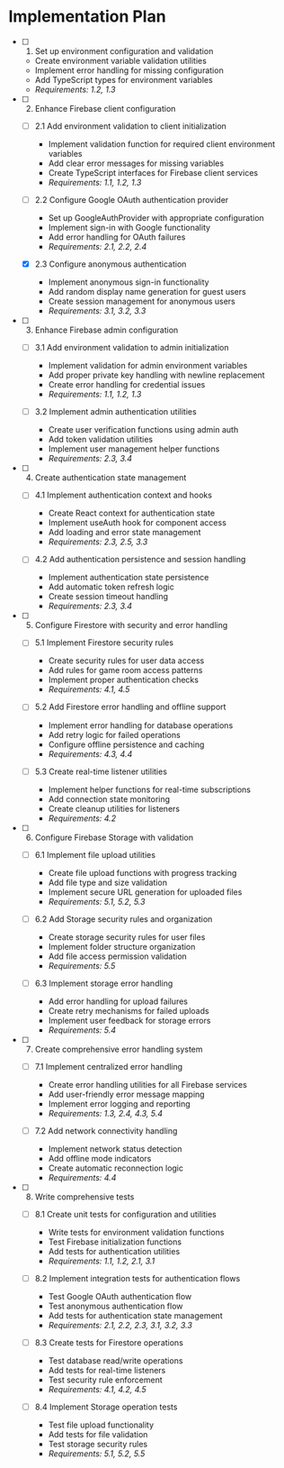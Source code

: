 # Implementation Plan

- [ ] 1. Set up environment configuration and validation

  - Create environment variable validation utilities
  - Implement error handling for missing configuration
  - Add TypeScript types for environment variables
  - _Requirements: 1.2, 1.3_

- [ ] 2. Enhance Firebase client configuration

  - [ ] 2.1 Add environment validation to client initialization

    - Implement validation function for required client environment variables
    - Add clear error messages for missing variables
    - Create TypeScript interfaces for Firebase client services
    - _Requirements: 1.1, 1.2, 1.3_

  - [ ] 2.2 Configure Google OAuth authentication provider

    - Set up GoogleAuthProvider with appropriate configuration
    - Implement sign-in with Google functionality
    - Add error handling for OAuth failures
    - _Requirements: 2.1, 2.2, 2.4_

  - [x] 2.3 Configure anonymous authentication

    - Implement anonymous sign-in functionality
    - Add random display name generation for guest users
    - Create session management for anonymous users
    - _Requirements: 3.1, 3.2, 3.3_

- [ ] 3. Enhance Firebase admin configuration

  - [ ] 3.1 Add environment validation to admin initialization

    - Implement validation for admin environment variables
    - Add proper private key handling with newline replacement
    - Create error handling for credential issues
    - _Requirements: 1.1, 1.2, 1.3_

  - [ ] 3.2 Implement admin authentication utilities
    - Create user verification functions using admin auth
    - Add token validation utilities
    - Implement user management helper functions
    - _Requirements: 2.3, 3.4_

- [ ] 4. Create authentication state management

  - [ ] 4.1 Implement authentication context and hooks

    - Create React context for authentication state
    - Implement useAuth hook for component access
    - Add loading and error state management
    - _Requirements: 2.3, 2.5, 3.3_

  - [ ] 4.2 Add authentication persistence and session handling
    - Implement authentication state persistence
    - Add automatic token refresh logic
    - Create session timeout handling
    - _Requirements: 2.3, 3.4_

- [ ] 5. Configure Firestore with security and error handling

  - [ ] 5.1 Implement Firestore security rules

    - Create security rules for user data access
    - Add rules for game room access patterns
    - Implement proper authentication checks
    - _Requirements: 4.1, 4.5_

  - [ ] 5.2 Add Firestore error handling and offline support

    - Implement error handling for database operations
    - Add retry logic for failed operations
    - Configure offline persistence and caching
    - _Requirements: 4.3, 4.4_

  - [ ] 5.3 Create real-time listener utilities
    - Implement helper functions for real-time subscriptions
    - Add connection state monitoring
    - Create cleanup utilities for listeners
    - _Requirements: 4.2_

- [ ] 6. Configure Firebase Storage with validation

  - [ ] 6.1 Implement file upload utilities

    - Create file upload functions with progress tracking
    - Add file type and size validation
    - Implement secure URL generation for uploaded files
    - _Requirements: 5.1, 5.2, 5.3_

  - [ ] 6.2 Add Storage security rules and organization

    - Create storage security rules for user files
    - Implement folder structure organization
    - Add file access permission validation
    - _Requirements: 5.5_

  - [ ] 6.3 Implement storage error handling
    - Add error handling for upload failures
    - Create retry mechanisms for failed uploads
    - Implement user feedback for storage errors
    - _Requirements: 5.4_

- [ ] 7. Create comprehensive error handling system

  - [ ] 7.1 Implement centralized error handling

    - Create error handling utilities for all Firebase services
    - Add user-friendly error message mapping
    - Implement error logging and reporting
    - _Requirements: 1.3, 2.4, 4.3, 5.4_

  - [ ] 7.2 Add network connectivity handling
    - Implement network status detection
    - Add offline mode indicators
    - Create automatic reconnection logic
    - _Requirements: 4.4_

- [ ] 8. Write comprehensive tests

  - [ ] 8.1 Create unit tests for configuration and utilities

    - Write tests for environment validation functions
    - Test Firebase initialization functions
    - Add tests for authentication utilities
    - _Requirements: 1.1, 1.2, 2.1, 3.1_

  - [ ] 8.2 Implement integration tests for authentication flows

    - Test Google OAuth authentication flow
    - Test anonymous authentication flow
    - Add tests for authentication state management
    - _Requirements: 2.1, 2.2, 2.3, 3.1, 3.2, 3.3_

  - [ ] 8.3 Create tests for Firestore operations

    - Test database read/write operations
    - Add tests for real-time listeners
    - Test security rule enforcement
    - _Requirements: 4.1, 4.2, 4.5_

  - [ ] 8.4 Implement Storage operation tests
    - Test file upload functionality
    - Add tests for file validation
    - Test storage security rules
    - _Requirements: 5.1, 5.2, 5.5_
